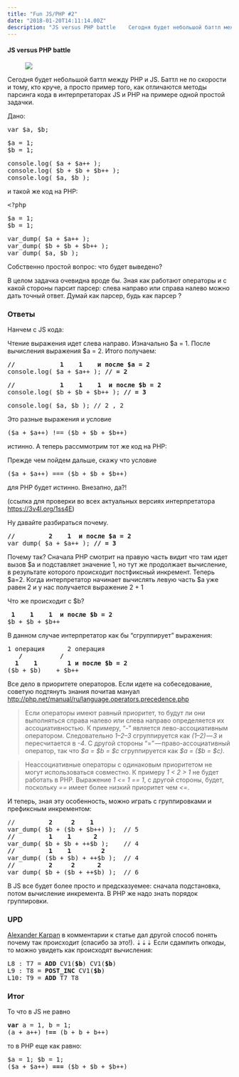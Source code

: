 ```yaml
---
title: "Fun JS/PHP #2"
date: "2018-01-20T14:11:14.00Z"
description: "JS versus PHP battle    Сегодня будет небольшой баттл между PHP и JS. Баттл не по скорости и тому, кто круче, а просто пример то"
---
```


<!--kg-card-begin: html--><h4>JS versus PHP battle</h4>
<figure>
<p><img data-width="1024" data-height="493" src="https://cdn-images-1.medium.com/max/800/1*i_PRj8nBEE-6VDR33jblRg.jpeg"><br />
</figure>
<p>Сегодня будет небольшой баттл между PHP и JS. Баттл не по скорости и тому, кто круче, а просто пример того, как отличаются методы парсинга кода в интерпретаторах JS и PHP на примере одной простой задачки.</p>
<p>Дано:</p>
<pre>var $a, $b;</pre>
<pre>$a = 1;<br>$b = 1;</pre>
<pre>console.log( $a + $a++ );<br>console.log( $b + $b + $b++ );<br>console.log( $a, $b );</pre>
<p>и такой же код на PHP:</p>
<pre>&lt;?php</pre>
<pre>$a = 1;<br>$b = 1;</pre>
<pre>var_dump( $a + $a++ );<br>var_dump( $b + $b + $b++ );<br>var_dump( $a, $b );</pre>
<p>Собственно простой вопрос: что будет выведено?</p>
<p>В целом задачка очевидна вроде бы. Зная как работают операторы и с какой стороны парсит парсер: слева направо или справа налево можно дать точный ответ. Думай как парсер, будь как парсер ?</p>
<h3>Ответы</h3>
<p>Нанчем с JS кода:</p>
<p>Чтение выражения идет слева направо. Изначально $a = 1. После вычисления выражения $a = 2. Итого получаем:</p>
<pre><strong>//            1    1    и после $a = 2</strong><br>console.log( $a + $a++ ); <strong>// = 2</strong></pre>
<pre><strong>//            1    1    1  и после $b = 2</strong><br>console.log( $b + $b + $b++ ); <strong>// = 3</strong></pre>
<pre>console.log( $a, $b ); // 2 , 2</pre>
<p>Это разные выражения и условие</p>
<pre>($a + $a++) !== ($b + $b + $b++)</pre>
<p>истинно. А теперь рассммотрим тот же код на PHP:</p>
<p>Прежде чем пойдем дальше, скажу что условие</p>
<pre>($a + $a++) === ($b + $b + $b++)</pre>
<p>для PHP будет истинно. Внезапно, да?!</p>
<p>(ссылка для проверки во всех актуальных версиях интерпретатора <a href="https://3v4l.org/1ss4E" target="_blank" rel="noopener noreferrer">https://3v4l.org/1ss4E</a>)</p>
<p>Ну давайте разбираться почему.</p>
<pre><strong>//         2    1  и после $a = 2</strong><br>var_dump( $a + $a++ ); <strong>// = 3</strong></pre>
<p>Почему так? Сначала PHP смотрит на правую часть видит что там идет вызов $a и подставляет значение 1, но тут же продолжает вычисление, в результате которого происходит постфиксный инкремент. Теперь $a=2. Когда интерпретатор начинает вычислять левую часть $a уже равен 2 и у нас получается выражение 2 + 1</p>
<p>Что же происходит с $b?</p>
<pre><strong> 1    1    1  и после $b = 2</strong><br>$b + $b + $b++</pre>
<p>В данном случае интерпретатор как бы “сгруппирует” выражения:</p>
<pre>1 операция      2 операция<strong><br>   /          /<br>  1    1        1 и после $b = 2</strong><em><br></em>($b + $b)    + $b++</pre>
<p>Все дело в приоритете операторов. Если идете на собеседование, советую подтянуть знания почитав мануал <a href="http://php.net/manual/ru/language.operators.precedence.php" target="_blank" rel="noopener noreferrer">http://php.net/manual/ru/language.operators.precedence.php</a></p>
<blockquote><p>Если операторы имеют равный приоритет, то будут ли они выполняться справа налево или слева направо определяется их ассоциативностью. К примеру, “-” является лево-ассоциативным оператором. Следовательно <em>1–2–3</em> сгруппируется как <em>(1–2) — 3</em> и пересчитается в <em>-4</em>. С другой стороны “=” — право-ассоциативный оператор, так что <em>$a = $b = $c</em> сгруппируется как <em>$a = ($b = $c)</em>.</p></blockquote>
<blockquote><p>Неассоциативные операторы с одинаковым приоритетом не могут использоваться совместно. К примеру <em>1 &lt; 2 &gt; 1</em> не будет работать в PHP. Выражение <em>1 &lt;= 1 == 1</em>, с другой стороны, будет, поскольку <em>==</em> имеет более низкий приоритет чем <em>&lt;=</em>.</p></blockquote>
<p>И теперь, зная эту особенность, можно играть с группировками и префиксным инкрементом:</p>
<pre>//         <strong>2     2    1</strong><br>var_dump( $b + ($b + $b++) );  // 5<br><strong>//         1    1      2</strong><br>var_dump( $b + $b + ++$b );    // 4<br><strong>//         1    1        2</strong><br>var_dump( ($b + $b) + ++$b );  // 4<br><strong>//         2     2      2</strong><br>var_dump( $b + ($b + ++$b) );  // 6</pre>
<p>В JS все будет более просто и предсказуемее: сначала подстановка, потом вычисление инкремента. В PHP же надо знать порядок группировки.</p>
<h3>UPD</h3>
<p><a href="https://medium.com/u/96b85a933bae" target="_blank" rel="noopener noreferrer">Alexander Karpan</a> в комментарии к статье дал другой способ понять почему так происходит (спасибо за это!). ⇣⇣⇣ Если сдампить опкоды, то можно увидеть как происходят вычисления:</p>
<pre>L8 : T7 = <strong>ADD</strong> CV1(<strong>$b</strong>) CV1(<strong>$b</strong>)<br>L9 : T8 = <strong>POST_INC</strong> CV1(<strong>$b</strong>)<br>L10: T9 = <strong>ADD</strong> T7 T8</pre>
<h3>Итог</h3>
<p>То что в JS не равно</p>
<pre><strong>var</strong> a = 1, b = 1;<br>(a + a++) <strong>!==</strong> (b + b + b++)</pre>
<p>то в PHP еще как равно:</p>
<pre>$a = 1; $b = 1;<br>($a + $a++) <strong>===</strong> ($b + $b + $b++)</pre>
<!--kg-card-end: html-->


